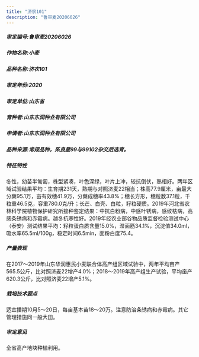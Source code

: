 ```yaml
---
title: "济农101"
description: "鲁审麦20206026"
---
```

##### 审定编号:鲁审麦20206026

##### 作物名称:小麦

##### 品种名称:济农101

##### 审定年份:2020

##### 审定单位:山东省

##### 育种者:山东东润种业有限公司

##### 申请者:山东东润种业有限公司

##### 品种来源:常规品种，系良星99与99102杂交后选育。

##### 特征特性
冬性，幼苗半匍匐，株型紧凑，叶色深绿，叶片上冲，较抗倒伏，熟相好。两年区域试验结果平均：生育期231天，熟期与对照济麦22相当；株高77.9厘米，亩最大分蘖95.1万，亩有效穗41.9万，分蘖成穗率43.8%；穗长方形，穗粒数37.1粒，千粒重46.5克，容重780.0克/升；长芒、白壳、白粒，籽粒硬质。2019年河北省农林科学院植物保护研究所接种鉴定结果：中抗白粉病，中感叶锈病，感纹枯病，高感条锈病和赤霉病。越冬抗寒性好。2019年经农业部谷物品质监督检验测试中心（泰安）测试结果平均：籽粒蛋白质含量15.0%，湿面筋34.1%，沉淀值34.0ml，吸水率65.5ml/100g，稳定时间6.5min，面粉白度75.4。

##### 产量表现
在2017～2019年山东华润惠民小麦联合体高产组区域试验中，两年平均亩产565.5公斤，比对照济麦22增产4.0%；2018～2019年高产组生产试验，平均亩产620.3公斤，比对照济麦22增产5.1%。

##### 栽培技术要点
适宜播期10月5～20日，每亩基本苗18～20万。注意防治条锈病和赤霉病。其它管理措施同一般大田。

##### 审定意见
全省高产地块种植利用。
